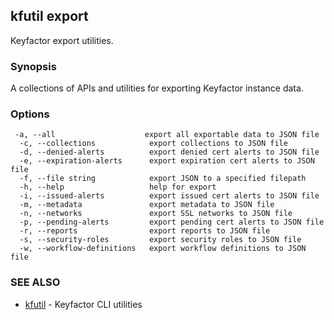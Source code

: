 ## kfutil export

Keyfactor export utilities.

### Synopsis

A collections of APIs and utilities for exporting Keyfactor instance data.

### Options

```
 -a, --all                    export all exportable data to JSON file
  -c, --collections            export collections to JSON file
  -d, --denied-alerts          export denied cert alerts to JSON file
  -e, --expiration-alerts      export expiration cert alerts to JSON file
  -f, --file string            export JSON to a specified filepath
  -h, --help                   help for export
  -i, --issued-alerts          export issued cert alerts to JSON file
  -m, --metadata               export metadata to JSON file
  -n, --networks               export SSL networks to JSON file
  -p, --pending-alerts         export pending cert alerts to JSON file
  -r, --reports                export reports to JSON file
  -s, --security-roles         export security roles to JSON file
  -w, --workflow-definitions   export workflow definitions to JSON file
```

### SEE ALSO

* [kfutil](kfutil.md)	 - Keyfactor CLI utilities

